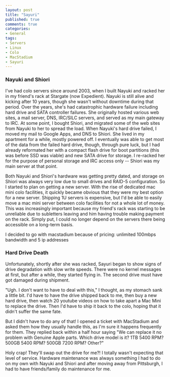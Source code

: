 ```yaml
---
layout: post
title: "Sayuri"
published: true
comments: true
categories:
- General
tags:
- Servers
- Linux
- Colo
- MacStadium
- Sayuri
---
```

### Nayuki and Shiori

I've had colo servers since around 2003, when I built Nayuki and racked her in my friend's rack at Stargate (now Expedient).  Nayuki is still alive and kicking after 10 years, though she wasn't without downtime during that period.  Over the years, she's had catastrophic hardware failure including hard drive and SATA controller failures.  She originally hosted various web sites, a mail server, DNS, IRC/SILC servers, and served as my main gateway to IRC.  At some point, I bought Shiori, and migrated some of the web sites from Nayuki to her to spread the load.  When Nayuki's hard drive failed, I moved my mail to Google Apps, and DNS to Shiori.  She lived in my apartment for a while, mostly powered off.  I eventually was able to get most of the data from the failed hard drive, though, through pure luck, but I had already reformated her with a compact flash drive for boot partitions (this was before SSD was viable) and new SATA drive for storage.  I re-racked her for the purpose of personal storage and IRC access only -- Shiori was my main server at that point.

Both Nayuki and Shiori's hardware was getting pretty dated, and storage on Shiori was always very low due to small drives and RAID-5 configuration.  So I started to plan on getting a new server.  With the rise of dedicated mac mini colo facilities, it quickly became obvious that they were my best option for a new server.  Shipping 1U servers is expensive, but I'd be able to easily move a mac mini server between colo facilities for not a whole lot of money.  This was increasingly important because my friend's rack was starting to be unreliable due to subletters leaving and him having trouble making payment on the rack.  Simply put, I could no longer depend on the servers there being accessible on a long-term basis.

I decided to go with macstadium because of pricing: unlimited 100mbps bandwidth and 5 ip addresses 


### Hard Drive Death

Unfortunately, shortly after she was racked, Sayuri began to show signs of drive degradation with slow write speeds.  There were no kernel messages at first, but after a while, they started flying in.  The second drive must have got damaged during shipment.

"Ugh.  I don't want to have to deal with this," I thought, as my stomach sank a little bit.  I'd have to have the drive shipped back to me, then buy a new hard drive, then watch 20 youtube videos on how to take apart a Mac Mini to replace the drive.  Then I'd have to ship it back to the colo, hoping that it didn't suffer the same fate.

But I didn't have to do any of that!  I opened a ticket with MacStadium and asked them how they usually handle this, as I'm sure it happens frequently for them.  They replied back within a half hour saying "We can replace it no problem with Genuine Apple parts.  Which drive model is it? 1TB 5400 RPM? 500GB 5400 RPM? 500GB 7200 RPM? Other?"

Holy crap!  They'll swap out the drive for me?!  I totally wasn't expecting that level of service.  Hardware maintenance was always something I had to do on my own with Nayuki and Shiori and after moving away from Pittsburgh, I had to have friends/family do maintenance for me.
